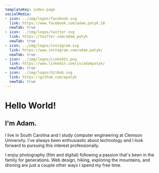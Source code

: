 ```yaml
---
templateKey: index-page
socialMedia:
- icon: ../img/logos/facebook.svg
  link: https://www.facebook.com/adam.patyk.18
  newTab: true
- icon: ../img/logos/twitter.svg
  link: https://twitter.com/adam_patyk
  newTab: true
- icon: ../img/logos/instagram.svg
  link: https://www.instagram.com/adam.patyk/
  newTab: true
- icon: ../img/logos/LinkedIn.png
  link: https://www.linkedin.com/in/adampatyk/
  newTab: true
- icon: ../img/logos/GitHub.svg
  link: https://github.com/apatyk
  newTab: true
---
```

# Hello World!

## I'm Adam.

I live in South Carolina and I study computer engineering at Clemson University. I've always been enthusiastic about technology and I look forward to pursuing this interest professionally. 

I enjoy photography (film and digital) following a passion that's been in the family for generations. Web design, hiking, exploring the mountains, and droning are just a couple other ways I spend my free time.
